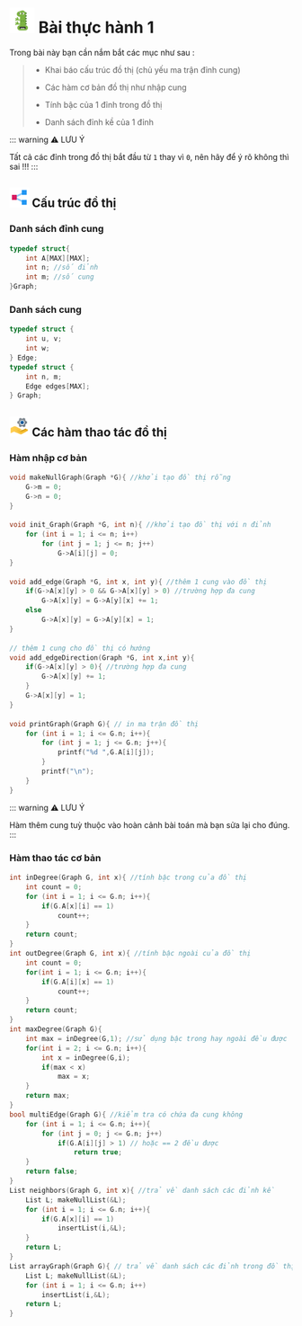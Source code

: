 # <img src="https://raw.githubusercontent.com/Zenfection/Image/master/2021/10/08-14-42-05-icons8-1_cute.png" width="45"> Bài thực hành 1

Trong bài này bạn cần nắm bắt các mục như sau : 

> - Khai báo cấu trúc đồ thị (chủ yếu ma trận đỉnh cung)
> 
> - Các hàm cơ bản đồ thị như nhập cung
>
> - Tính bậc của 1 đỉnh trong đồ thị
>
> - Danh sách đỉnh kề của 1 đỉnh

::: warning ⚠️ LƯU Ý

Tất cả các đỉnh trong đồ thị bắt đầu từ `1` thay vì `0`, nên hãy để ý rõ không thì sai !!!
:::

## <img src="https://raw.githubusercontent.com/Zenfection/Image/master/2021/10/08-14-44-57-icons8-tree_structure.png" width="35"> Cấu trúc đồ thị

### Danh sách đỉnh cung

```c
typedef struct{
    int A[MAX][MAX];
    int n; //số đỉnh
    int m; //số cung
}Graph;
```

### Danh sách cung

```c
typedef struct {
    int u, v;
    int w;
} Edge;
typedef struct {
    int n, m;
    Edge edges[MAX];
} Graph;
```

## <img src="https://raw.githubusercontent.com/Zenfection/Image/master/2021/10/08-14-45-33-icons8-service.png" width="35"> Các hàm thao tác đồ thị

### Hàm nhập cơ bản

```c
void makeNullGraph(Graph *G){ //khởi tạo đồ thị rỗng
    G->m = 0;
    G->n = 0;
}

void init_Graph(Graph *G, int n){ //khởi tạo đồ thị với n đỉnh
    for (int i = 1; i <= n; i++)
        for (int j = 1; j <= n; j++)
            G->A[i][j] = 0;
}

void add_edge(Graph *G, int x, int y){ //thêm 1 cung vào đồ thị
    if(G->A[x][y] > 0 && G->A[x][y] > 0) //trường hợp đa cung
        G->A[x][y] = G->A[y][x] += 1;
    else
        G->A[x][y] = G->A[y][x] = 1;
}

// thêm 1 cung cho đồ thị có hướng
void add_edgeDirection(Graph *G, int x,int y){ 
    if(G->A[x][y] > 0){ //trường hợp đa cung
        G->A[x][y] += 1;
    }
    G->A[x][y] = 1;
}

void printGraph(Graph G){ // in ma trận đồ thị 
    for (int i = 1; i <= G.n; i++){
        for (int j = 1; j <= G.n; j++){
            printf("%d ",G.A[i][j]);
        }
        printf("\n");
    }
}
```

::: warning ⚠️ LƯU Ý

Hàm thêm cung tuỳ thuộc vào hoàn cảnh bài toán mà bạn sửa lại cho đúng.
:::

### Hàm thao tác cơ bản

```c
int inDegree(Graph G, int x){ //tính bậc trong của đồ thị
    int count = 0;
    for (int i = 1; i <= G.n; i++){
        if(G.A[x][i] == 1)
            count++;
    }
    return count;
}
int outDegree(Graph G, int x){ //tính bậc ngoài của đồ thị
    int count = 0;
    for(int i = 1; i <= G.n; i++){
        if(G.A[i][x] == 1)
            count++;
    }
    return count;
}
int maxDegree(Graph G){
    int max = inDegree(G,1); //sử dụng bậc trong hay ngoài đều được
    for(int i = 2; i <= G.n; i++){
        int x = inDegree(G,i);
        if(max < x)
            max = x;
    }
    return max;
}
bool multiEdge(Graph G){ //kiểm tra có chứa đa cung không
    for (int i = 1; i <= G.n; i++){
        for (int j = 0; j <= G.n; j++)
            if(G.A[i][j] > 1) // hoặc == 2 đều được
                return true;
    }
    return false;
}
List neighbors(Graph G, int x){ //trả về danh sách các đỉnh kề
    List L; makeNullList(&L);
    for (int i = 1; i <= G.n; i++){
        if(G.A[x][i] == 1)
            insertList(i,&L);
    }
    return L;
}
List arrayGraph(Graph G){ // trả về danh sách các đỉnh trong đồ thị
    List L; makeNullList(&L);
    for (int i = 1; i <= G.n; i++)
        insertList(i,&L);
    return L;
}
```


<comment/>
